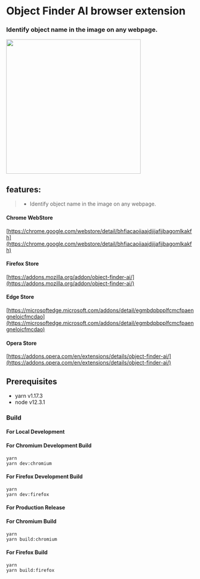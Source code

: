 # Object Finder AI browser extension

### Identify object name in the image on any webpage.

<a href="https://www.youtube.com/watch?v=x4EhlskT3Uw" target="_blank"><img src="https://img.youtube.com/vi/x4EhlskT3Uw/hqdefault.jpg" height="360"></a>

## features:

> - Identify object name in the image on any webpage.

#### Chrome WebStore

[https://chrome.google.com/webstore/detail/bhfiacaoiiaajdjijafijbagomlkakfh](https://chrome.google.com/webstore/detail/bhfiacaoiiaajdjijafijbagomlkakfh)

#### Firefox Store

[https://addons.mozilla.org/addon/object-finder-ai/](https://addons.mozilla.org/addon/object-finder-ai/)

#### Edge Store

[https://microsoftedge.microsoft.com/addons/detail/egmbdpbpplfcmcfpaengneloicfmcdao](https://microsoftedge.microsoft.com/addons/detail/egmbdpbpplfcmcfpaengneloicfmcdao)

#### Opera Store

[https://addons.opera.com/en/extensions/details/object-finder-ai/](https://addons.opera.com/en/extensions/details/object-finder-ai/)

## Prerequisites

- yarn v1.17.3
- node v12.3.1

### Build

#### For Local Development

#### For Chromium Development Build

```
yarn
yarn dev:chromium
```

#### For Firefox Development Build

```
yarn
yarn dev:firefox
```

#### For Production Release

#### For Chromium Build

```
yarn
yarn build:chromium
```

#### For Firefox Build

```
yarn
yarn build:firefox
```
